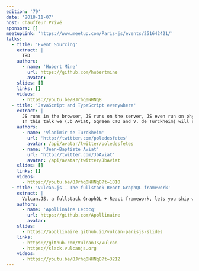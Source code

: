 ```yaml
---
edition: '79'
date: '2018-11-07'
host: Chauffeur Privé
sponsors: []
meetupLink: 'https://www.meetup.com/Paris-js/events/251642421/'
talks:
  - title: 'Event Sourcing'
    extract: |
      TBD
    authors:
      - name: 'Hubert Mine'
        url: https://github.com/hubertmine
        avatar:
    slides: []
    links: []
    videos:
      - https://youtu.be/BJrhq0NHNq8
  - title: 'JavaScript and TypeScript everywhere'
    extract: |
      JS runs in the browser, JS runs on the server, JS even run on physical devices sometimes. What if we told you that we started to run JS in other applications?
      In this talk we (Jb Aviat, Sqreen CTO and V. de Turckheim) will show you how we use JavaScript (I mean TypeScript) to enhence the behavior of applications written in diverse languages (Ruby, Python, PHP, Java, ...). We will also talk about the issues we met when embedding a JS engine into other apps and what alternatives we looked at (SPOILER ALERT: THERE WILL BE WebAssembly).
    authors:
      - name: 'Vladimir de Turckheim'
        url: 'http://twitter.com/poledesfetes'
        avatar: /api/avatar/twitter/poledesfetes
      - name: 'Jean-Baptiste Aviat'
        url: 'http://twitter.com/JbAviat'
        avatar: /api/avatar/twitter/JbAviat
    slides: []
    links: []
    videos:
      - https://youtu.be/BJrhq0NHNq8?t=1810
  - title: 'Vulcan.js — The fullstack React-GraphQL framework'
    extract: |
      Vulcan.JS, a fullstack GraphQL + React framework, lets you ship webapps fast, using the latest technologies. In this talk, we see the origin story of the framework and an overview of its main features
    authors:
      - name: 'Apollinaire Lecocq'
        url: https://github.com/Apollinaire
        avatar:
    slides:
      - https://apollinaire.github.io/vulcan-parisjs-slides
    links:
      - https://github.com/VulcanJS/Vulcan
      - https://slack.vulcanjs.org
    videos:
      - https://youtu.be/BJrhq0NHNq8?t=3212
---
```

